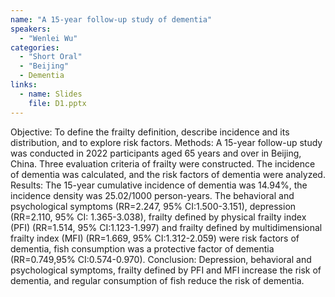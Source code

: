 ```yaml
---
name: "A 15-year follow-up study of dementia"
speakers:
  - "Wenlei Wu"
categories:
  - "Short Oral"
  - "Beijing"
  - Dementia
links:
  - name: Slides
    file: D1.pptx
---
```


Objective: To define the frailty definition, describe incidence and its distribution, and to explore risk factors.
Methods: A 15-year follow-up study was conducted in 2022 participants aged 65 years and over in Beijing, China. Three evaluation criteria of frailty were constructed. The incidence of dementia was calculated, and the risk factors of dementia were analyzed. 
Results: The 15-year cumulative incidence of dementia was 14.94%, the incidence density was 25.02/1000 person-years. The behavioral and psychological symptoms (RR=2.247, 95% CI:1.500-3.151), depression (RR=2.110, 95% CI: 1.365-3.038), frailty defined by physical frailty index (PFI) (RR=1.514, 95% CI:1.123-1.997) and frailty defined by multidimensional frailty index (MFI) (RR=1.669, 95% CI:1.312-2.059) were risk factors of dementia, fish consumption was a protective factor of dementia (RR=0.749,95% CI:0.574-0.970).
Conclusion: Depression, behavioral and psychological symptoms, frailty defined by PFI and MFI increase the risk of dementia, and regular consumption of fish reduce the risk of dementia.
